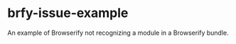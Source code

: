 brfy-issue-example
==================

An example of Browserify not recognizing a module in a Browserify bundle.
